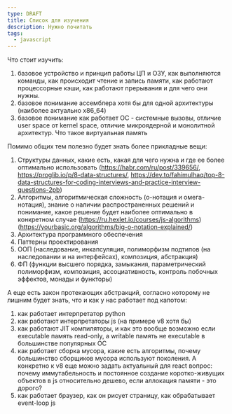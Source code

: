 ```yaml
---
type: DRAFT
title: Список для изучения
description: Нужно почитать
tags:
  - javascript
---
```


Что стоит изучить:
1. базовое устройство и принцип работы ЦП и ОЗУ, как выполняются команды, как происходит чтение и запись памяти, как работают процессорные кэши, как работают прерывания и для чего они нужны.
2. базовое понимание ассемблера хотя бы для одной архитектуры (наиболее актуально x86_64)
3. базовое понимание как работает ОС - системные вызовы, отличие user space от kernel space, отличие микроядерной и монолитной архитектур. Что такое виртуальная память

Помимо общих тем полезно будет знать более прикладные вещи:
1. Структуры данных, какие есть, какая для чего нужна и где ее более оптимально использовать (https://habr.com/ru/post/339656/, https://proglib.io/p/8-data-structures/, https://dev.to/fahimulhaq/top-8-data-structures-for-coding-interviews-and-practice-interview-questions-2pb)
2. Алгоритмы, алгоритмическая сложность (о-нотация и омега-нотация), знание о наличии распространенных решений и понимание, какое решение будет наиболее оптимально в конкретном случае (https://ru.hexlet.io/courses/js-algorithms)(https://yourbasic.org/algorithms/big-o-notation-explained/)
3. Архитектура программного обеспечения
4. Паттерны проектирования
5. ООП (наследование, инкапсуляция, полиморфизм подтипов (на наследовании и на интерфейсах), композиция, абстракция)
6. ФП (функции высшего порядка, замыкания, параметрический полиморфизм, композиция, ассоциативность, контроль побочных эффектов, монады и функторы)

А еще есть закон протекающих абстракций, согласно которому не лишним будет знать, что и как у нас работает под капотом:
1. как работает интерпретатор python
2. как работают интерпретаторы js (на примере v8 хотя бы)
3. как работают JIT компиляторы, и как это вообще возможно если executable память read-only, а writable память не executable в большинстве популярных ОС
4. как работает сборка мусора, какие есть алгоритмы, почему большинство сборщиков мусора используют поколения. А конкретно к v8 еще можно задать актуальный для react вопрос: почему иммутабельность и постоянное создание коротко-живущих объектов в js относительно дешево, если аллокация памяти - это дорого? 
5. как работает браузер, как он рисует страницу, как обрабатывает event-loop js
